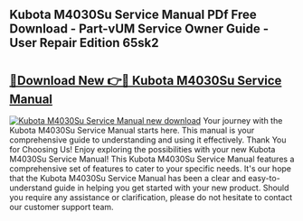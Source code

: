 ## Kubota M4030Su Service Manual PDf Free Download - Part-vUM Service Owner Guide - User Repair Edition 65sk2

# <h2><a href="http://bc96034.oget.top/?id=Kubota+M4030Su+Service+Manual">🔗Download New 👉🔴 Kubota M4030Su Service Manual</a></h2>

[![Kubota M4030Su Service Manual new download](https://i.imgur.com/5g1atiW.png)](http://bc96034.oget.top/?id=Kubota+M4030Su+Service+Manual)
Your journey with the Kubota M4030Su Service Manual starts here. This manual is your comprehensive guide to understanding and using it effectively. Thank You for Choosing Us! Enjoy exploring the possibilities with your new Kubota M4030Su Service Manual! This Kubota M4030Su Service Manual features a comprehensive set of features to cater to your specific needs. It's our hope that the Kubota M4030Su Service Manual has been a clear and easy-to-understand guide in helping you get started with your new product. Should you require any assistance or clarification, please do not hesitate to contact our customer support team.
